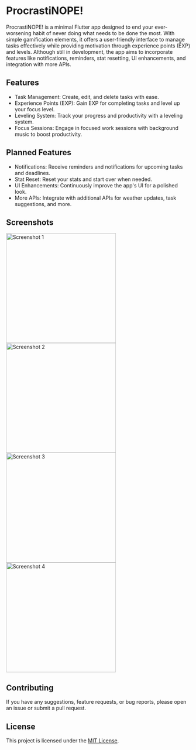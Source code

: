 # ProcrastiNOPE!

ProcrastiNOPE! is a minimal Flutter app designed to end your ever-worsening habit of never doing what needs to be done the most. With simple gamification elements, it offers a user-friendly interface to manage tasks effectively while providing motivation through experience points (EXP) and levels. Although still in development, the app aims to incorporate features like notifications, reminders, stat resetting, UI enhancements, and integration with more APIs. 

## Features

- Task Management: Create, edit, and delete tasks with ease.
- Experience Points (EXP): Gain EXP for completing tasks and level up your focus level.
- Leveling System: Track your progress and productivity with a leveling system.
- Focus Sessions: Engage in focused work sessions with background music to boost productivity.

## Planned Features

- Notifications: Receive reminders and notifications for upcoming tasks and deadlines.
- Stat Reset: Reset your stats and start over when needed.
- UI Enhancements: Continuously improve the app's UI for a polished look.
- More APIs: Integrate with additional APIs for weather updates, task suggestions, and more.

## Screenshots

<img src="/screenshots/screenshot1.png" alt="Screenshot 1" width="300">
<img src="/screenshots/screenshot2.png" alt="Screenshot 2" width="300">
<img src="/screenshots/screenshot3.png" alt="Screenshot 3" width="300">
<img src="/screenshots/screenshot4.png" alt="Screenshot 4" width="300">


## Contributing

If you have any suggestions, feature requests, or bug reports, please open an issue or submit a pull request.

## License

This project is licensed under the [MIT License](LICENSE).




